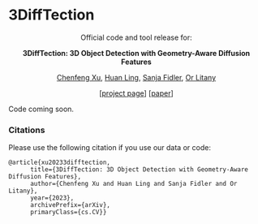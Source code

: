 # 3DiffTection

<div align="center">
Official code and tool release for: 


**3DiffTection: 3D Object Detection with Geometry-Aware Diffusion Features**

[Chenfeng Xu](https://chenfengx.com/), [Huan Ling](http://www.cs.toronto.edu/~linghuan/)\, [Sanja Fidler](http://www.cs.toronto.edu/~fidler/), [Or Litany](https://orlitany.github.io)


[[project page](https://research.nvidia.com/labs/toronto-ai/3difftection/)] [[paper](https://arxiv.org/abs/2311.04391)]
</div>



Code coming soon.




### Citations

Please use the following citation if you use our data or code:

```
@article{xu20233difftection,
      title={3DiffTection: 3D Object Detection with Geometry-Aware Diffusion Features}, 
      author={Chenfeng Xu and Huan Ling and Sanja Fidler and Or Litany},
      year={2023},
      archivePrefix={arXiv},
      primaryClass={cs.CV}}
```

